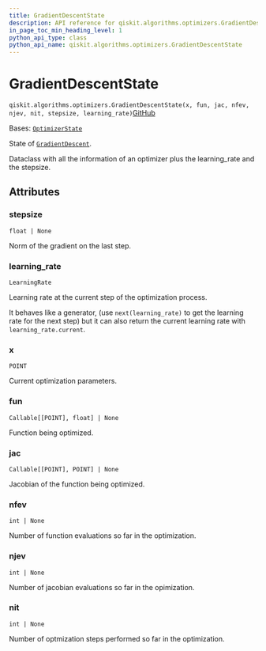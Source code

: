 ```yaml
---
title: GradientDescentState
description: API reference for qiskit.algorithms.optimizers.GradientDescentState
in_page_toc_min_heading_level: 1
python_api_type: class
python_api_name: qiskit.algorithms.optimizers.GradientDescentState
---
```


# GradientDescentState

<span id="qiskit.algorithms.optimizers.GradientDescentState" />

`qiskit.algorithms.optimizers.GradientDescentState(x, fun, jac, nfev, njev, nit, stepsize, learning_rate)`[GitHub](https://github.com/qiskit/qiskit/tree/stable/0.25/qiskit/algorithms/optimizers/gradient_descent.py "view source code")

Bases: [`OptimizerState`](qiskit.algorithms.optimizers.OptimizerState "qiskit.algorithms.optimizers.steppable_optimizer.OptimizerState")

State of [`GradientDescent`](qiskit.algorithms.optimizers.GradientDescent "qiskit.algorithms.optimizers.GradientDescent").

Dataclass with all the information of an optimizer plus the learning\_rate and the stepsize.

## Attributes

<span id="qiskit.algorithms.optimizers.GradientDescentState.stepsize" />

### stepsize

`float | None`

Norm of the gradient on the last step.

<span id="qiskit.algorithms.optimizers.GradientDescentState.learning_rate" />

### learning\_rate

`LearningRate`

Learning rate at the current step of the optimization process.

It behaves like a generator, (use `next(learning_rate)` to get the learning rate for the next step) but it can also return the current learning rate with `learning_rate.current`.

<span id="qiskit.algorithms.optimizers.GradientDescentState.x" />

### x

`POINT`

Current optimization parameters.

<span id="qiskit.algorithms.optimizers.GradientDescentState.fun" />

### fun

`Callable[[POINT], float] | None`

Function being optimized.

<span id="qiskit.algorithms.optimizers.GradientDescentState.jac" />

### jac

`Callable[[POINT], POINT] | None`

Jacobian of the function being optimized.

<span id="qiskit.algorithms.optimizers.GradientDescentState.nfev" />

### nfev

`int | None`

Number of function evaluations so far in the optimization.

<span id="qiskit.algorithms.optimizers.GradientDescentState.njev" />

### njev

`int | None`

Number of jacobian evaluations so far in the opimization.

<span id="qiskit.algorithms.optimizers.GradientDescentState.nit" />

### nit

`int | None`

Number of optmization steps performed so far in the optimization.


